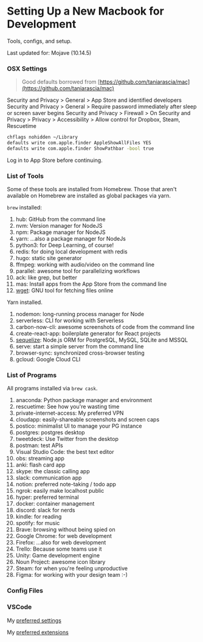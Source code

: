 # Setting Up a New Macbook for Development
Tools, configs, and setup.

Last updated for: Mojave (10.14.5)

### OSX Settings
> Good defaults borrowed from [https://github.com/taniarascia/mac](https://github.com/taniarascia/mac)

Security and Privacy > General > App Store and identified developers
Security and Privacy > General > Require password immediately after sleep or screen saver begins
Security and Privacy > Firewall > On
Security and Privacy > Privacy > Accessibility > Allow control for Dropbox, Steam, Rescuetime

```sh
chflags nohidden ~/Library
defaults write com.apple.finder AppleShowAllFiles YES
defaults write com.apple.finder ShowPathbar -bool true
```

Log in to App Store before continuing.

### List of Tools
Some of these tools are installed from Homebrew. Those that aren't available on Homebrew are installed as global packages via yarn.

`brew` installed:
1. hub: GitHub from the command line
2. nvm: Version manager for NodeJS
3. npm: Package manager for NodeJS
3. yarn: ...also a package manager for NodeJs
4. python3: for Deep Learning, of course!
5. redis: for doing local development with redis
6. hugo: static site generator
7. ffmpeg: working with audio/video on the command line
8. parallel: awesome tool for parallelizing workflows
9. ack: like grep, but better
10. mas: Install apps from the App Store from the command line
11. [wget](https://www.gnu.org/software/wget/): GNU tool for fetching files online

Yarn installed.
1. nodemon: long-running process manager for Node
2. serverless: CLI for working with Serverless
3. carbon-now-cli: awesome screenshots of code from the command line
4. create-react-app: boilerplate generator for React projects
5. [sequelize](https://docs.sequelizejs.com): Node.js ORM for PostgreSQL, MySQL, SQLite and MSSQL
6. serve: start a simple server from the command line
7. browser-sync: synchronized cross-browser testing
8. gcloud: Google Cloud CLI

### List of Programs
All programs installed via `brew cask`.

1. anaconda: Python package manager and environment
2. rescuetime: See how you're wasting time
3. private-internet-access: My preferred VPN
4. cloudapp: easily-shareable screenshots and screen caps
5. postico: minimalist UI to manage your PG instance
6. postgres: postgres desktop
7. tweetdeck: Use Twitter from the desktop
8. postman: test APIs
9. Visual Studio Code: the best text editor
10. obs: streaming app
11. anki: flash card app
12. skype: the classic calling app
13. slack: communication app
14. notion: preferred note-taking / todo app
15. ngrok: easily make localhost public
16. hyper: preferred terminal
17. docker: container management
18. discord: slack for nerds
19. kindle: for reading
20. spotify: for music
21. Brave: browsing without being spied on
22. Google Chrome: for web development
23. Firefox: ...also for web development
24. Trello: Because some teams use it
25. Unity: Game development engine
26. Noun Project: awesome icon library
27. Steam: for when you're feeling unproductive
28. Figma: for working with your design team :-)


### Config Files

### VSCode
My [preferred settings](./setup/settings.json)

My [preferred extensions](./setup/vs-code-extensions.sh)

